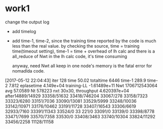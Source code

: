 work1
=========

change the output log 
+ add timelog
+ add time-1, time-2, since the training time reported by the code is much less than the real value.
  by checking the source, time = training time(timeout setting), time-1 = time + overhead of lh calc
  and there is a all_reduce of Nwt in the lh calc code, it's time consuming

  anyway, need Nwt all keep in one node's memory is the fatal error for nomadlda code.


[2017-05-12 22:04:43] iter 128 time 50.02 totaltime 6446 time-1 289.9 time-2 7.812 eplasetime 4.149e+04 training-LL -1.61489e+11 Nwt 1706712543064 avg 57.0589 Nt 578223 nxt 30x30, throughput 4.620397e+04
after14889/14929 33358/51632 33418/746204 33067/278 33158/7323 33323/6280 33151/7036 33090/13081 33529/5999 33248/10036 33142/10971 33176/10462 33191/11728 33407/16543 33306/6619 32933/7160 33391/11343 33524/0 33
221/0 33091/0 33139/0 33398/8778 33471/7699 33570/7358 33530/0 33408/3463 33740/10304 33824/11292 33456/2258 11128/11158 


